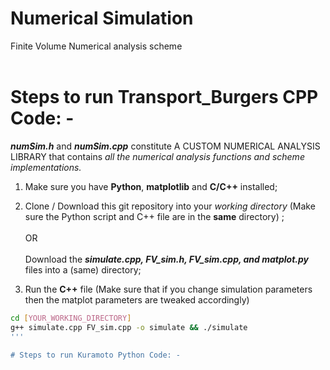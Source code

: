 # Numerical Simulation
Finite Volume Numerical analysis scheme <br><br>

# Steps to run Transport_Burgers CPP Code: -
***numSim.h*** and ***numSim.cpp*** constitute A CUSTOM NUMERICAL ANALYSIS LIBRARY that contains _all the numerical analysis functions and scheme implementations._
  1. Make sure you have **Python**, **matplotlib** and **C/C++** installed;
     
  2. Clone / Download this git repository into your _working directory_ (Make sure the Python script and C++ file are in the **same** directory) ; <br><br> OR <br><br> Download the _**simulate.cpp, FV_sim.h, FV_sim.cpp, and matplot.py**_ files into a (same) directory;
    
  3. Run the **C++** file (Make sure that if you change simulation parameters then the matplot parameters are tweaked accordingly)

```bash
cd [YOUR_WORKING_DIRECTORY]
g++ simulate.cpp FV_sim.cpp -o simulate && ./simulate
'''

# Steps to run Kuramoto Python Code: -
